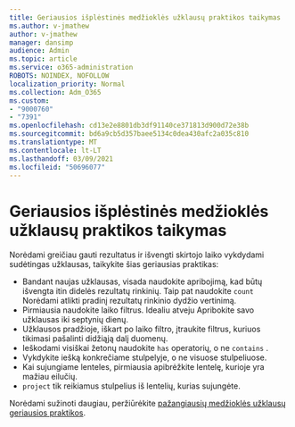 ```yaml
---
title: Geriausios išplėstinės medžioklės užklausų praktikos taikymas
ms.author: v-jmathew
author: v-jmathew
manager: dansimp
audience: Admin
ms.topic: article
ms.service: o365-administration
ROBOTS: NOINDEX, NOFOLLOW
localization_priority: Normal
ms.collection: Adm_O365
ms.custom:
- "9000760"
- "7391"
ms.openlocfilehash: cd13e2e8801db3df91140ce371813d900d72e38b
ms.sourcegitcommit: bd6a9cb5d357baee5134c0dea430afc2a035c810
ms.translationtype: MT
ms.contentlocale: lt-LT
ms.lasthandoff: 03/09/2021
ms.locfileid: "50696077"
---
```

# <a name="apply-best-practices-for-advanced-hunting-queries"></a>Geriausios išplėstinės medžioklės užklausų praktikos taikymas

Norėdami greičiau gauti rezultatus ir išvengti skirtojo laiko vykdydami sudėtingas užklausas, taikykite šias geriausias praktikas:

- Bandant naujas užklausas, visada naudokite apribojimą, kad būtų išvengta itin didelės rezultatų rinkinių. Taip pat naudokite `count` Norėdami atlikti pradinį rezultatų rinkinio dydžio vertinimą.
- Pirmiausia naudokite laiko filtrus. Idealiu atveju Apribokite savo užklausas iki septynių dienų.
- Užklausos pradžioje, iškart po laiko filtro, įtraukite filtrus, kuriuos tikimasi pašalinti didžiąją dalį duomenų.
- Ieškodami visiškai žetonų naudokite `has` operatorių, o ne `contains` .
- Vykdykite iešką konkrečiame stulpelyje, o ne visuose stulpeliuose.
- Kai sujungiame lenteles, pirmiausia apibrėžkite lentelę, kurioje yra mažiau eilučių.
- `project` tik reikiamus stulpelius iš lentelių, kurias sujungėte.

Norėdami sužinoti daugiau, peržiūrėkite [pažangiausių medžioklės užklausų geriausios praktikos](https://go.microsoft.com/fwlink/?linkid=2144812).
